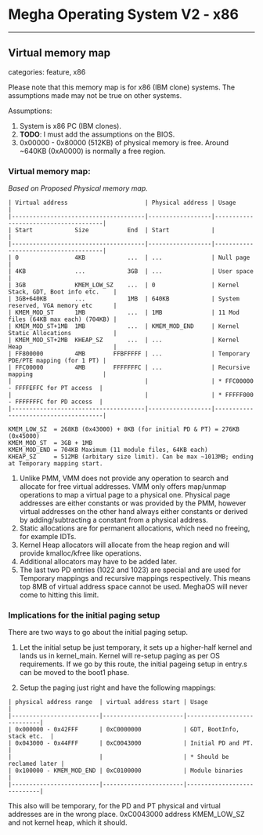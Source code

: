 # Megha Operating System V2 - x86
------------------------------------------------------------------------------

## Virtual memory map
categories: feature, x86

Please note that this memory map is for x86 (IBM clone) systems. The assumptions made may not be
true on other systems.

Assumptions:
1. System is x86 PC (IBM clones).
2. **TODO**: I must add the assumptions on the BIOS.
3. 0x00000 - 0x80000 (512KB) of physical memory is free. Around ~640KB (0xA0000) is normally a free
   region.

### Virtual memory map:

_Based on Proposed Physical memory map._

```
| Virtual address                      | Physical address | Usage                                |
|--------------------------------------|------------------|--------------------------------------|
| Start            Size           End  | Start            |                                      |
|--------------------------------------|------------------|--------------------------------------|
| 0                4KB            ...  | ...              | Null page                            |
| 4KB              ...            3GB  | ...              | User space                           |
| 3GB              KMEM_LOW_SZ    ...  | 0                | Kernel Stack, GDT, Boot info etc.    |
| 3GB+640KB        ...            1MB  | 640KB            | System reserved, VGA memory etc      |
| KMEM_MOD_ST      1MB            ...  | 1MB              | 11 Mod files (64KB max each) (704KB) |
| KMEM_MOD_ST+1MB  1MB            ...  | KMEM_MOD_END     | Kernel Static Allocations            |
| KMEM_MOD_ST+2MB  KHEAP_SZ       ...  | ...              | Kernel Heap                          |
| FF800000         4MB        FFBFFFFF | ...              | Temporary PDE/PTE mapping (for 1 PT) |
| FFC00000         4MB        FFFFFFFC | ...              | Recursive mapping                    |
|                                      |                  | * FFC00000 - FFFFEFFC for PT access  |
|                                      |                  | * FFFFF000 - FFFFFFFC for PD access  |
|--------------------------------------|------------------|--------------------------------------|

KMEM_LOW_SZ  = 268KB (0x43000) + 8KB (for initial PD & PT) = 276KB (0x45000)
KMEM_MOD_ST  = 3GB + 1MB
KMEM_MOD_END = 704KB Maximum (11 module files, 64KB each)
KHEAP_SZ     = 512MB (arbitary size limit). Can be max ~1013MB; ending at Temporary mapping start.
```

1. Unlike PMM, VMM does not provide any operation to search and allocate for free virtual addresses.
   VMM only offers map/unmap operations to map a virtual page to a physical one. Physical page
   addresses are either constants or was provided by the PMM, however virtual addresses on the other
   hand always either constants or derived by adding/subtracting a constant from a physical address.
2. Static allocations are for permanent allocations, which need no freeing, for example IDTs.
3. Kernel Heap allocators will allocate from the heap region and will provide kmalloc/kfree like
   operations.
4. Additional allocators may have to be added later.
5. The last two PD entries (1022 and 1023) are special and are used for Temporary mappings and
   recursive mappings respectively. This means top 8MB of virtual address space cannot be used.
   MeghaOS will never come to hitting this limit.

### Implications for the initial paging setup

There are two ways to go about the initial paging setup.

1. Let the initial setup be just temporary, it sets up a higher-half kernel and lands us in
   kernel_main. Kernel will re-setup paging as per OS requirements. If we go by this route, the
   initial pageing setup in entry.s can be moved to the boot1 phase.

2. Setup the paging just right and have the following mappings:

```
| physical address range  | virtual address start | Usage                      |
|-------------------------|-----------------------|----------------------------|
| 0x000000 - 0x42FFF      | 0xC0000000            | GDT, BootInfo, stack etc.  |
| 0x043000 - 0x44FFF      | 0xC0043000            | Initial PD and PT.         |
|                         |                       | * Should be reclamed later |
| 0x100000 - KMEM_MOD_END | 0xC0100000            | Module binaries            |
|-------------------------|-----------------------|----------------------------|
```
This also will be temporary, for the PD and PT physical and virtual addresses are in the wrong
place. 0xC0043000 address KMEM_LOW_SZ and not kernel heap, which it should.
